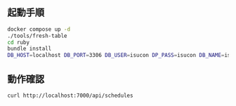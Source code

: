 ## 起動手順

```bash
docker compose up -d
./tools/fresh-table
cd ruby
bundle install
DB_HOST=localhost DB_PORT=3306 DB_USER=isucon DP_PASS=isucon DB_NAME=isucon2021_prior bundle exec puma -p 7000
```

## 動作確認

```bash
curl http://localhost:7000/api/schedules
```
